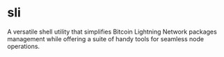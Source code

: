 # sli
A versatile shell utility that simplifies Bitcoin  Lightning Network packages management while offering a suite of handy tools for seamless node operations.
